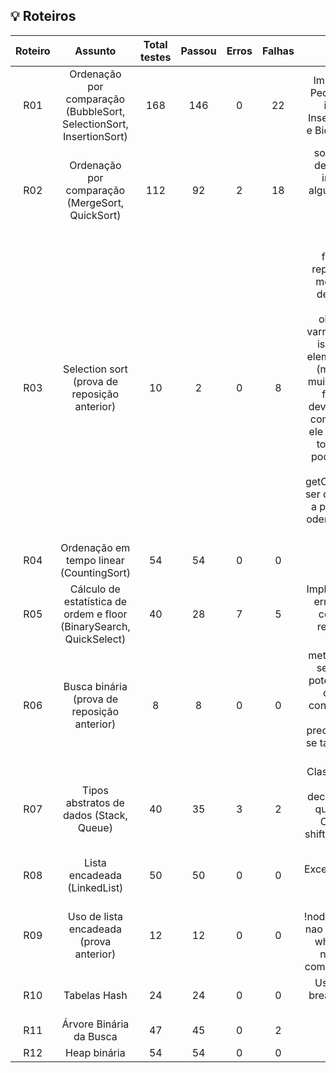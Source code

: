 ## 💡 Roteiros

Roteiro | Assunto | Total testes | Passou | Erros | Falhas | Comentário
:--: | :--: | :--: | :--: | :--: | :--: | :--:
R01  | Ordenação por comparação (BubbleSort, SelectionSort, InsertionSort) | 168 | 146 | 0 | 22 | Implementação Boa! 1. Pequenos problemas de implementação no InsertionSort, BubbleSort e BidirectionalBubbleSort.
R02  | Ordenação por comparação (MergeSort, QuickSort) | 112 | 92 | 2 | 18 | somou APPLICATIONS dentro de mergeSort e insertionSort; errou algumas verificações em HybridMergeSort ocasionando outOfBounds.
R03  | Selection sort (prova de reposição anterior) | 10 | 2 | 0 | 8 | Metodo findIndexFirstOrder representa o calculo do menor do array, e nao deveria ter parametro smallest porque obrigatoriamente iria varrer array todo. Metodo isKOrderEst compara elementos de tres indices (muito confuso e sem muito propósito). Metodo findIndexOrder nao deveria dereber leftIndex como parametro porque ele tem que procurar por todo o array (que nao pode ser modificado). o for do metodo getOrderStatistics poderia ser de 2 em diante porque a primeira estatistica de odem já é calculada antes do for.
R04  | Ordenação em tempo linear (CountingSort) | 54 | 54 | 0 | 0 | Sem comentários
R05  | Cálculo de estatística de ordem e floor (BinarySearch, QuickSelect) | 40 | 28 | 7 | 5 | Implementação confusa e errada do floor e quick com o uso de muitos return em um mesmo método.
R06  | Busca binária (prova de reposição anterior) | 8 | 8 | 0 | 0 | metodos nao precisavam ser estáticos. Metodo potencia só precisava de dois parametros. A condicao (resultPotencia == numero) nao precisava. Era so verificar se tava dentro da margem de erro.
R07  | Tipos abstratos de dados (Stack, Queue)  | 40 | 35 | 3 | 2 | Classe CircularQueue: No dequeue faltou decrementar os elements quando (head == tail). Classe QueueImpl o shiftLeft deveria ir até o i < tail.
R08  | Lista encadeada (LinkedList)  | 50 | 50 | 0 | 0 | Excelente implementação . Parabéns :)
R09  | Uso de lista encadeada (prova anterior)  | 12 | 12 | 0 | 0 | A condicao !nodeAux.getNext().isNIL() nao deveria fazer parte do while mais interno. E o nodeAux deveria ter começado com node.next.
R10  | Tabelas Hash | 24 | 24 | 0 | 0 |  Uso desnecessário de break, má prática quanto ao uso abusivo.
R11  | Árvore Binária da Busca | 47 | 45 | 0 | 2 |  
R12  | Heap binária | 54 | 54 | 0 | 0 |  
